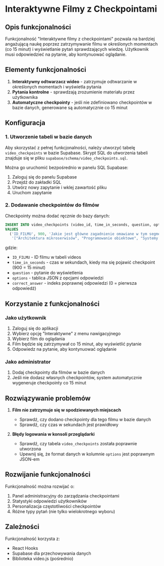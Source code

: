 # Interaktywne Filmy z Checkpointami

## Opis funkcjonalności

Funkcjonalność "Interaktywne filmy z checkpointami" pozwala na bardziej angażującą naukę poprzez zatrzymywanie filmu w określonych momentach (co 15 minut) i wyświetlanie pytań sprawdzających wiedzę. Użytkownik musi odpowiedzieć na pytanie, aby kontynuować oglądanie.

## Elementy funkcjonalności

1. **Interaktywny odtwarzacz wideo** - zatrzymuje odtwarzanie w określonych momentach i wyświetla pytania
2. **Pytania kontrolne** - sprawdzają zrozumienie materiału przez użytkownika
3. **Automatyczne checkpointy** - jeśli nie zdefiniowano checkpointów w bazie danych, generowane są automatycznie co 15 minut

## Konfiguracja

### 1. Utworzenie tabeli w bazie danych

Aby skorzystać z pełnej funkcjonalności, należy utworzyć tabelę `video_checkpoints` w bazie Supabase. Skrypt SQL do utworzenia tabeli znajduje się w pliku `supabase/schema/video_checkpoints.sql`.

Można go uruchomić bezpośrednio w panelu SQL Supabase:

1. Zaloguj się do panelu Supabase
2. Przejdź do zakładki SQL
3. Utwórz nowy zapytanie i wklej zawartość pliku
4. Uruchom zapytanie

### 2. Dodawanie checkpointów do filmów

Checkpointy można dodać ręcznie do bazy danych:

```sql
INSERT INTO video_checkpoints (video_id, time_in_seconds, question, options, correct_answer)
VALUES 
  ('ID_FILMU', 900, 'Jakie jest główne zagadnienie omawiane w tym segmencie?', 
   '["Architektura mikroserwisów", "Programowanie obiektowe", "Systemy rozproszone", "Integracja ciągła"]', 0);
```

gdzie:
- `ID_FILMU` - ID filmu w tabeli videos
- `time_in_seconds` - czas w sekundach, kiedy ma się pojawić checkpoint (900 = 15 minut)
- `question` - pytanie do wyświetlenia
- `options` - tablica JSON z opcjami odpowiedzi
- `correct_answer` - indeks poprawnej odpowiedzi (0 = pierwsza odpowiedź)

## Korzystanie z funkcjonalności

### Jako użytkownik

1. Zaloguj się do aplikacji
2. Wybierz opcję "Interaktywne" z menu nawigacyjnego
3. Wybierz film do oglądania
4. Film będzie się zatrzymywał co 15 minut, aby wyświetlić pytanie
5. Odpowiedz na pytanie, aby kontynuować oglądanie

### Jako administrator

1. Dodaj checkpointy dla filmów w bazie danych
2. Jeśli nie dodasz własnych checkpointów, system automatycznie wygeneruje checkpointy co 15 minut

## Rozwiązywanie problemów

1. **Film nie zatrzymuje się w spodziewanych miejscach**
   - Sprawdź, czy dodano checkpointy dla tego filmu w bazie danych
   - Sprawdź, czy czas w sekundach jest prawidłowy

2. **Błędy logowania w konsoli przeglądarki**
   - Sprawdź, czy tabela `video_checkpoints` została poprawnie utworzona
   - Upewnij się, że format danych w kolumnie `options` jest poprawnym JSON-em

## Rozwijanie funkcjonalności

Funkcjonalność można rozwijać o:

1. Panel administracyjny do zarządzania checkpointami
2. Statystyki odpowiedzi użytkowników
3. Personalizacja częstotliwości checkpointów
4. Różne typy pytań (nie tylko wielokrotnego wyboru)

## Zależności

Funkcjonalność korzysta z:

- React Hooks
- Supabase dla przechowywania danych
- Biblioteka video.js (pośrednio) 